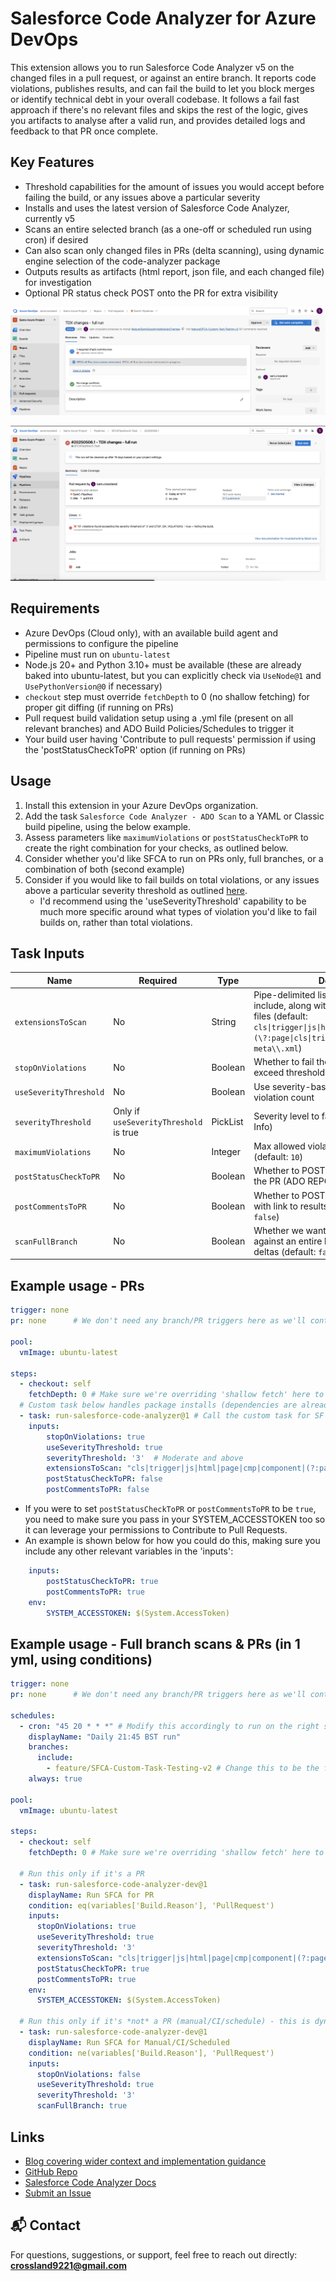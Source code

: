 # Salesforce Code Analyzer for Azure DevOps

This extension allows you to run Salesforce Code Analyzer v5 on the changed files in a pull request, or against an entire branch. It reports code violations, publishes results, and can fail the build to let you block merges or identify technical debt in your overall codebase. It follows a fail fast approach if there's no relevant files and skips the rest of the logic, gives you artifacts to analyse after a valid run, and provides detailed logs and feedback to that PR once complete.

## Key Features

- Threshold capabilities for the amount of issues you would accept before failing the build, or any issues above a particular severity
- Installs and uses the latest version of Salesforce Code Analyzer, currently v5
- Scans an entire selected branch (as a one-off or scheduled run using cron) if desired
- Can also scan only changed files in PRs (delta scanning), using dynamic engine selection of the code-analyzer package
- Outputs results as artifacts (html report, json file, and each changed file) for investigation
- Optional PR status check POST onto the PR for extra visibility

![Scan Example](images/pipelinerun.png)

![Pipeline Complete](images/pipelinecomplete.png)

## Requirements

- Azure DevOps (Cloud only), with an available build agent and permissions to configure the pipeline
- Pipeline must run on `ubuntu-latest`
- Node.js 20+ and Python 3.10+ must be available (these are already baked into ubuntu-latest, but you can explicitly check via `UseNode@1` and `UsePythonVersion@0` if necessary)
- `checkout` step must override `fetchDepth` to 0 (no shallow fetching) for proper git diffing (if running on PRs)
- Pull request build validation setup using a .yml file (present on all relevant branches) and ADO Build Policies/Schedules to trigger it
- Your build user having 'Contribute to pull requests' permission if using the 'postStatusCheckToPR' option (if running on PRs)

## Usage

1. Install this extension in your Azure DevOps organization.
2. Add the task `Salesforce Code Analyzer - ADO Scan` to a YAML or Classic build pipeline, using the below example.
3. Assess parameters like `maximumViolations` or `postStatusCheckToPR` to create the right combination for your checks, as outlined below.
4. Consider whether you'd like SFCA to run on PRs only, full branches, or a combination of both (second example)
5. Consider if you would like to fail builds on total violations, or any issues above a particular severity threshold as outlined [here](https://developer.salesforce.com/docs/atlas.en-us.sfdx_cli_reference.meta/sfdx_cli_reference/cli_reference_code-analyzer_commands_unified.htm#:~:text=t%20%7C%20%2D%2D-,severity,-%2Dthreshold%20SEVERITY%2DTHRESHOLD).
   - I'd recommend using the 'useSeverityThreshold' capability to be much more specific around what types of violation you'd like to fail builds on, rather than total violations.

## Task Inputs

| Name                   | Required      | Type     | Description |
|------------------------|---------------|----------|-------------|
| `extensionsToScan`     | No            | String   | Pipe-delimited list of file extensions to include, along with partnering -meta.xml files (default: `cls\|trigger\|js\|html\|page\|cmp\|component\|(\?:page\|cls\|trigger\|component\|js\|flow)-meta\\.xml`) |
| `stopOnViolations`     | No            | Boolean  | Whether to fail the build if violations exceed threshold (default: `true`) |
| `useSeverityThreshold` | No            | Boolean  | Use severity-based failure instead of total violation count |
| `severityThreshold`    | Only if `useSeverityThreshold` is true | PickList | Severity level to fail on (`1` = Critical → `5` = Info) |
| `maximumViolations`    | No            | Integer  | Max allowed violations before failing (default: `10`) |
| `postStatusCheckToPR`  | No            | Boolean  | Whether to POST a result status back to the PR (ADO REPOS ONLY) (default: `false`) |
| `postCommentsToPR`  | No            | Boolean  | Whether to POST a summary comment with link to results back to the PR (default: `false`) |
| `scanFullBranch`  | No            | Boolean  | Whether we want to run code analyzer against an entire branch rather than PR deltas (default: `false`) |

## Example usage - PRs

```yaml 
trigger: none 
pr: none      # We don't need any branch/PR triggers here as we'll control it with Build Policies

pool:
  vmImage: ubuntu-latest

steps:
  - checkout: self
    fetchDepth: 0 # Make sure we're overriding 'shallow fetch' here to retrieve all git history
  # Custom task below handles package installs (dependencies are already present in ubuntu-latest), scanning, analysis and publishing of results
  - task: run-salesforce-code-analyzer@1 # Call the custom task for SF Code Analyzer analysis
    inputs:
        stopOnViolations: true
        useSeverityThreshold: true
        severityThreshold: '3'  # Moderate and above
        extensionsToScan: "cls|trigger|js|html|page|cmp|component|(?:page|cls|trigger|component|js|flow)-meta\\.xml" # Include meta xml files of these components to check for old versions
        postStatusCheckToPR: false
        postCommentsToPR: false
```

  - If you were to set `postStatusCheckToPR` or `postCommentsToPR` to be `true`, you need to make sure you pass in your SYSTEM_ACCESSTOKEN too so it can leverage your permissions to Contribute to Pull Requests.
  - An example is shown below for how you could do this, making sure you include any other relevant variables in the 'inputs':
```yaml
    inputs:
        postStatusCheckToPR: true
        postCommentsToPR: true
    env: 
        SYSTEM_ACCESSTOKEN: $(System.AccessToken)
```

## Example usage - Full branch scans & PRs (in 1 yml, using conditions)

```yaml 
trigger: none 
pr: none      # We don't need any branch/PR triggers here as we'll control it with Build Policies

schedules:
  - cron: "45 20 * * *" # Modify this accordingly to run on the right schedule
    displayName: "Daily 21:45 BST run"
    branches:
      include:
        - feature/SFCA-Custom-Task-Testing-v2 # Change this to be the full branch you want to scan, e.g 'main' or 'staging'
    always: true

pool:
  vmImage: ubuntu-latest

steps:
  - checkout: self
    fetchDepth: 0 # Make sure we're overriding 'shallow fetch' here to retrieve all git history

  # Run this only if it's a PR
  - task: run-salesforce-code-analyzer-dev@1
    displayName: Run SFCA for PR
    condition: eq(variables['Build.Reason'], 'PullRequest')
    inputs:
      stopOnViolations: true
      useSeverityThreshold: true
      severityThreshold: '3'
      extensionsToScan: "cls|trigger|js|html|page|cmp|component|(?:page|cls|trigger|component|js|flow)-meta\\.xml"
      postStatusCheckToPR: true
      postCommentsToPR: true
    env:
      SYSTEM_ACCESSTOKEN: $(System.AccessToken)

  # Run this only if it's *not* a PR (manual/CI/schedule) - this is dynamically determined
  - task: run-salesforce-code-analyzer-dev@1
    displayName: Run SFCA for Manual/CI/Scheduled
    condition: ne(variables['Build.Reason'], 'PullRequest')
    inputs:
      stopOnViolations: false
      useSeverityThreshold: true
      severityThreshold: '3'
      scanFullBranch: true
```

## Links
- [Blog covering wider context and implementation guidance](https://devopslaunchpad.com/blog/salesforce-code-analyzer/)
- [GitHub Repo](https://github.com/salesforcexland/SFCAIntegrations)
- [Salesforce Code Analyzer Docs](https://developer.salesforce.com/docs/platform/salesforce-code-analyzer/overview)
- [Submit an Issue](https://github.com/salesforcexland/SFCAIntegrations/issues)

## 📬 Contact
For questions, suggestions, or support, feel free to reach out directly: **crossland9221@gmail.com**
